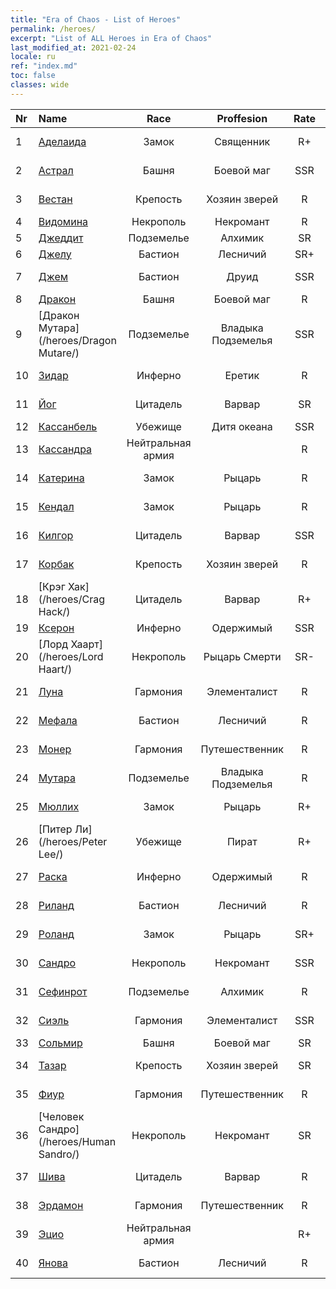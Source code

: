 ```yaml
---
title: "Era of Chaos - List of Heroes"
permalink: /heroes/
excerpt: "List of ALL Heroes in Era of Chaos"
last_modified_at: 2021-02-24
locale: ru
ref: "index.md"
toc: false
classes: wide
---
```

  | Nr |    Name    |  Race   |  Proffesion   |  Rate  |    Specialty     |
  |:---|:-----------|:-------:|:-------------:|:------:|:-----------------|
  | 1 | [Аделаида](/heroes/Adelaide/) | Замок | Священник | R+ |  Кольцо холода  |
  | 2 | [Астрал](/heroes/Astral/) | Башня | Боевой маг | SSR |  Увеличение магии  |
  | 3 | [Вестан](/heroes/Wystan/) | Крепость | Хозяин зверей | R |  Болотный охотник  |
  | 4 | [Видомина](/heroes/Vidomina/) | Некрополь | Некромант | R |  Некромант  |
  | 5 | [Джеддит](/heroes/Jeddite/) | Подземелье | Алхимик | SR |  Цикл жизни  |
  | 6 | [Джелу](/heroes/Gelu/) | Бастион | Лесничий | SR+ |  Снайпер  |
  | 7 | [Джем](/heroes/Gem/) | Бастион | Друид | SSR |  Природное исцеление  |
  | 8 | [Дракон](/heroes/Dracon/) | Башня | Боевой маг | R |  Колдуны  |
  | 9 | [Дракон Мутара](/heroes/Dragon Mutare/) | Подземелье | Владыка Подземелья | SSR |  Пробуждение дракона  |
  | 10 | [Зидар](/heroes/Zydar/) | Инферно | Еретик | R |  Призыв Инферно  |
  | 11 | [Йог](/heroes/Yog/) | Цитадель | Варвар | SR |  Разъяренные циклопы  |
  | 12 | [Кассанбель](/heroes/Cassanbel/) | Убежище | Дитя океана | SSR |  Песнь океана  |
  | 13 | [Кассандра](/heroes/Kassandra/) | Нейтральная армия |  | R |  Армия спартанцев  |
  | 14 | [Катерина](/heroes/Catherine/) | Замок | Рыцарь | R |  Железные крестоносцы  |
  | 15 | [Кендал](/heroes/Kendal/) | Замок | Рыцарь | R |  Мастер тактики  |
  | 16 | [Килгор](/heroes/Kilgor/) | Цитадель | Варвар | SSR |  Боевое чудище  |
  | 17 | [Корбак](/heroes/Korbac/) | Крепость | Хозяин зверей | R |  Змей в воздухе  |
  | 18 | [Крэг Хак](/heroes/Crag Hack/) | Цитадель | Варвар | R+ |  Наступление  |
  | 19 | [Ксерон](/heroes/Xeron/) | Инферно | Одержимый | SSR |  Архидьявол  |
  | 20 | [Лорд Хаарт](/heroes/Lord Haart/) | Некрополь | Рыцарь Смерти | SR- |  Рыцарь Смерти  |
  | 21 | [Луна](/heroes/Luna/) | Гармония | Элементалист | R |  Стена Инферно  |
  | 22 | [Мефала](/heroes/Mephala/) | Бастион | Лесничий | R |  Абсолютная защита  |
  | 23 | [Монер](/heroes/Monere/) | Гармония | Путешественник | R |  Элементаль Мысли  |
  | 24 | [Мутара](/heroes/Mutare/) | Подземелье | Владыка Подземелья | R |  Подземелье безумия  |
  | 25 | [Мюллих](/heroes/Mullich/) | Замок | Рыцарь | R+ |  Штурмовая атака  |
  | 26 | [Питер Ли](/heroes/Peter Lee/) | Убежище | Пират | R+ |  Поднятый парус  |
  | 27 | [Раска](/heroes/Rashka/) | Инферно | Одержимый | R |  Повелители Огня  |
  | 28 | [Риланд](/heroes/Ryland/) | Бастион | Лесничий | R |  Дендроид-страж  |
  | 29 | [Роланд](/heroes/Roland/) | Замок | Рыцарь | SR+ |  Повышение боевого духа  |
  | 30 | [Сандро](/heroes/Sandro/) | Некрополь | Некромант | SSR |  Падение тьмы  |
  | 31 | [Сефинрот](/heroes/Sephinroth/) | Подземелье | Алхимик | R |  Кристальный взгляд  |
  | 32 | [Сиэль](/heroes/Ciele/) | Гармония | Элементалист | SSR |  Резонанс стихий  |
  | 33 | [Сольмир](/heroes/Solmyr/) | Башня | Боевой маг | SR |  Цепь молний  |
  | 34 | [Тазар](/heroes/Tazar/) | Крепость | Хозяин зверей | SR |  Кровавая ярость  |
  | 35 | [Фиур](/heroes/Fiur/) | Гармония | Путешественник | R |  Элементаль Огня  |
  | 36 | [Человек Сандро](/heroes/Human Sandro/) | Некрополь | Некромант | SR |  Бессмертная душа  |
  | 37 | [Шива](/heroes/Shiva/) | Цитадель | Варвар | R |  Вестники бури  |
  | 38 | [Эрдамон](/heroes/Erdamon/) | Гармония | Путешественник | R |  Король камней  |
  | 39 | [Эцио](/heroes/Ezio/) | Нейтральная армия |  | R+ |  Братство  |
  | 40 | [Янова](/heroes/Jenova/) | Бастион | Лесничий | R |  Дева единорога  |
